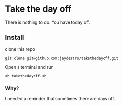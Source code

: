 # Take the day off

There is nothing to do.  You have today off. 

## Install

clone this repo

```
git clone git@github.com:jaydestro/takethedayoff.git
```

Open a terminal and run

```
sh takethedayoff.sh
```

### Why?

I needed a reminder that sometimes there are days off.
